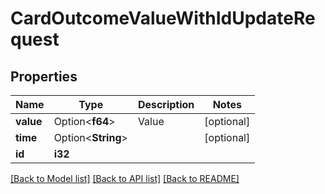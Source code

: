 # CardOutcomeValueWithIdUpdateRequest

## Properties

Name | Type | Description | Notes
------------ | ------------- | ------------- | -------------
**value** | Option<**f64**> | Value | [optional]
**time** | Option<**String**> |  | [optional]
**id** | **i32** |  | 

[[Back to Model list]](../README.md#documentation-for-models) [[Back to API list]](../README.md#documentation-for-api-endpoints) [[Back to README]](../README.md)


